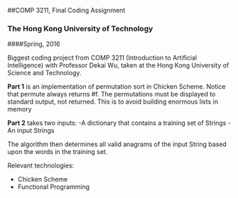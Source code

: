##COMP 3211, Final Coding Assignment
### The Hong Kong University of Technology
####Spring, 2016

Biggest coding project from COMP 3211 (Introduction to Artificial Intelligence) with Professor Dekai Wu,
taken at the Hong Kong University of Science and Technology.

**Part 1** is an implementation of permutation sort in Chicken Scheme.
Notice that permute always returns #f. The permutations must be displayed to standard output, not returned. 
This is to avoid building enormous lists in memory 

**Part 2** takes two inputs:
-A dictionary that contains a training set of Strings
-An input Strings

The algorithm then determines all valid anagrams of the input String based upon the words in the training set.

Relevant technologies:
- Chicken Scheme
- Functional Programming
